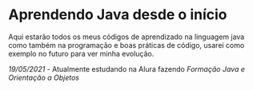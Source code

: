 # Aprendendo Java desde o início

Aqui estarão todos os meus códigos de aprendizado na linguagem java como também na programação e boas práticas de código, usarei como exemplo no futuro para ver minha evolução.


*19/05/2021* - Atualmente estudando na Alura fazendo *Formação Java e Orientação a Objetos*
